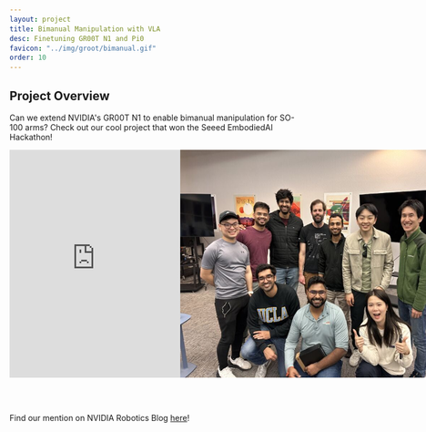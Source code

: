 ```yaml
---
layout: project
title: Bimanual Manipulation with VLA
desc: Finetuning GR00T N1 and Pi0
favicon: "../img/groot/bimanual.gif"
order: 10
---
```


## Project Overview

Can we extend NVIDIA's GR00T N1 to enable bimanual manipulation for SO-100 arms? Check out our cool project that won the Seeed EmbodiedAI Hackathon!

<div style="display: flex; justify-content: space-between; align-items: center;">
    <iframe class="half-width" frameborder='0' scrolling='no' src='https://www.hackster.io/firebreathing-rubber-duckies/running-lerobot-so-100-arm-on-nvidia-isaac-gr00t-n1-458189/embed' style="height: 400px;"></iframe>
    <img src="../img/groot/firebreathingrubberduckies.jpg" alt="Firebreathing Rubber Duckies" style="height: 400px;">
</div>

<br><br>

Find our mention on NVIDIA Robotics Blog [here](https://blogs.nvidia.com/blog/national-robotics-week-2025)!
